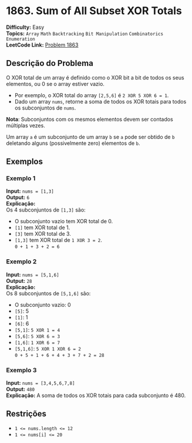 # 1863. Sum of All Subset XOR Totals

**Difficulty:** Easy    
**Topics:** `Array` `Math` `Backtracking` `Bit Manipulation` `Combinatorics` `Enumeration`  
**LeetCode Link:** [Problem 1863](https://leetcode.com/problems/sum-of-all-subset-xor-totals/)

## Descrição do Problema

O XOR total de um array é definido como o XOR bit a bit de todos os seus elementos, ou 0 se o array estiver vazio.

- Por exemplo, o XOR total do array `[2,5,6]` é `2 XOR 5 XOR 6 = 1`.
- Dado um array `nums`, retorne a soma de todos os XOR totais para todos os subconjuntos de `nums`.

**Nota**: Subconjuntos com os mesmos elementos devem ser contados múltiplas vezes.

Um array `a` é um subconjunto de um array `b` se `a` pode ser obtido de `b` deletando alguns (possivelmente zero) elementos de `b`.

## Exemplos

### Exemplo 1
**Input:** `nums = [1,3]`  
**Output:** `6`  
**Explicação:**  
Os 4 subconjuntos de `[1,3]` são:
- O subconjunto vazio tem XOR total de 0.
- `[1]` tem XOR total de 1.
- `[3]` tem XOR total de 3.
- `[1,3]` tem XOR total de `1 XOR 3 = 2`.  
  `0 + 1 + 3 + 2 = 6`

### Exemplo 2
**Input:** `nums = [5,1,6]`  
**Output:** `28`  
**Explicação:**  
Os 8 subconjuntos de `[5,1,6]` são:
- O subconjunto vazio: 0
- `[5]`: 5
- `[1]`: 1
- `[6]`: 6
- `[5,1]`: `5 XOR 1 = 4`
- `[5,6]`: `5 XOR 6 = 3`
- `[1,6]`: `1 XOR 6 = 7`
- `[5,1,6]`: `5 XOR 1 XOR 6 = 2`  
  `0 + 5 + 1 + 6 + 4 + 3 + 7 + 2 = 28`

### Exemplo 3
**Input:** `nums = [3,4,5,6,7,8]`  
**Output:** `480`  
**Explicação:** A soma de todos os XOR totais para cada subconjunto é 480.

## Restrições
- `1 <= nums.length <= 12`
- `1 <= nums[i] <= 20`
